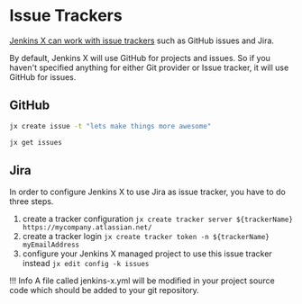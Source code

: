 # Issue Trackers

[Jenkins X can work with issue trackers](https://jenkins-x.io/developing/issues/) such as GitHub issues and Jira.

By default, Jenkins X will use GitHub for projects and issues.
So if you haven't specified anything for either Git provider or Issue tracker, it will use GitHub for issues.

## GitHub

```bash
jx create issue -t "lets make things more awesome"
```

```bash
jx get issues
```

## Jira

In order to configure Jenkins X to use Jira as issue tracker, you have to do three steps.

1. create a tracker configuration `jx create tracker server ${trackerName} https://mycompany.atlassian.net/`
1. create a tracker login `jx create tracker token -n ${trackerName}  myEmailAddress`
1. configure your Jenkins X managed project to use this issue tracker instead `jx edit config -k issues`

!!! Info
    A file called jenkins-x.yml will be modified in your project source code which should be added to your git repository.
